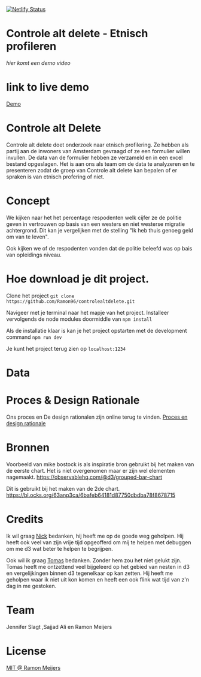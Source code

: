 [![Netlify Status](https://api.netlify.com/api/v1/badges/8f83d5fe-b6d7-48a2-8e22-176f274ba90b/deploy-status)](https://app.netlify.com/sites/controlealtdelete/deploys)

# Controle alt delete - Etnisch profileren
_hier komt een demo video_

# link to live demo
[Demo](https://controlealtdelete.netlify.com/)

# Controle alt Delete
Controle alt delete doet onderzoek naar etnisch profilering. 
Ze hebben als partij aan de inwoners van Amsterdam gevraagd of ze een formulier willen invullen. 
De data van de formulier hebben ze verzameld en in een excel bestand opgeslagen. 
Het is aan ons als team om de data te analyzeren en te presenteren zodat de groep van Controle alt delete kan bepalen of er spraken is van etnisch profering of niet.

# Concept
We kijken naar het het percentage respodenten welk cijfer ze de politie geven in vertrouwen op basis van een westers en niet westerse migratie achtergrond. Dit kan je vergelijken met de stelling "Ik heb thuis genoeg geld om van te leven".

Ook kijken we of de respodenten vonden dat de politie beleefd was op bais van opleidings niveau.

# Hoe download je dit project.
Clone het project
`git clone https://github.com/Ramon96/controlealtdelete.git`

Navigeer met je terminal naar het mapje van het project.
Installeer vervolgends de node modules doormiddle van
`npm install`

Als de installatie klaar is kan je het project opstarten met de development command
`npm run dev`

Je kunt het project terug zien op
`localhost:1234`

# Data

# Proces & Design Rationale
Ons proces en De design rationalen zijn online terug te vinden.
[Proces en design rationale](https://jennifer98-s.gitbook.io/cntrl-alt-delete/)

# Bronnen
Voorbeeld van mike bostock is als inspiratie bron gebruikt bij het maken van de eerste chart. 
Het is niet overgenomen maar er zijn wel elementen nagemaakt. 
https://observablehq.com/@d3/grouped-bar-chart

Dit is gebruikt bij het maken van de 2de chart. 
https://bl.ocks.org/63anp3ca/6bafeb64181d87750dbdba78f8678715

# Credits
Ik wil graag [Nick](https://github.com/CountNick) bedanken, hij heeft me op de goede weg geholpen. Hij heeft ook veel van zijn vrije tijd opgeofferd om mij te helpen met debuggen om me d3 wat beter te helpen te begrijpen.
 
Ook wil ik graag [Tomas](https://github.com/TomasS666) bedanken. Zonder hem zou het niet gelukt zijn. Tomas heeft me ontzettend veel bijgeleerd op het gebied van nesten in d3 en vergelijkingen binnen d3 tegenelkaar op kan zetten. Hij heeft me geholpen waar ik niet uit kon komen en heeft een ook flink wat tijd van z'n dag in me gestoken.

# Team
Jennifer Slagt ,Sajjad Ali en Ramon Meijers

# License
[MIT @ Ramon Meijers](https://github.com/Ramon96/frontend-data/blob/master/LICENSE)

